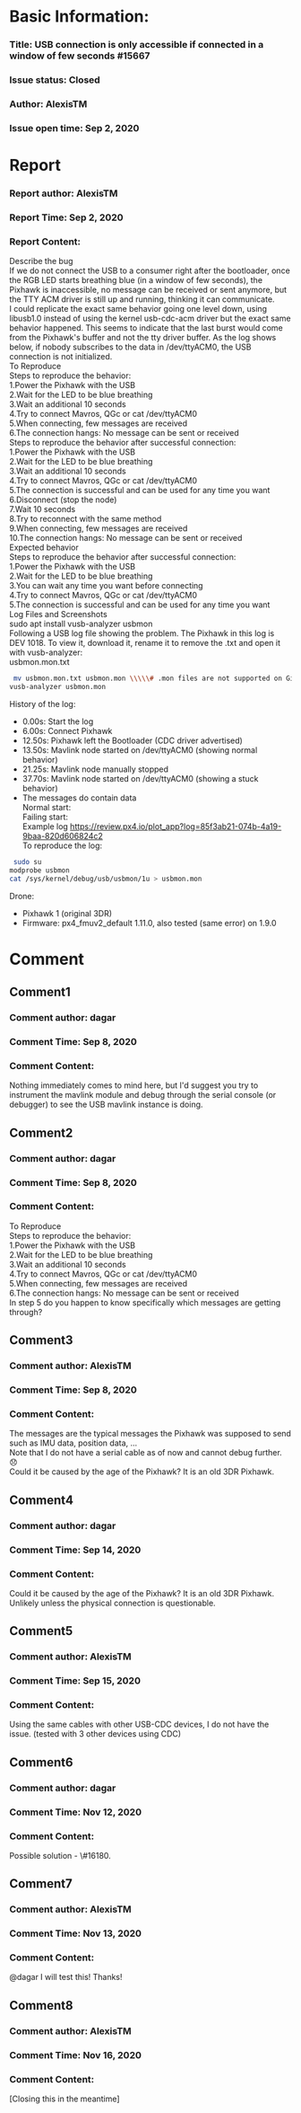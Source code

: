 # Basic Information:
### Title:  USB connection is only accessible if connected in a window of few seconds #15667 
### Issue status: Closed
### Author: AlexisTM
### Issue open time: Sep 2, 2020
# Report
### Report author: AlexisTM
### Report Time: Sep 2, 2020
### Report Content:   
Describe the bug  
If we do not connect the USB to a consumer right after the bootloader, once the RGB LED starts breathing blue (in a window of few seconds), the Pixhawk is inaccessible, no message can be received or sent anymore, but the TTY ACM driver is still up and running, thinking it can communicate.  
I could replicate the exact same behavior going one level down, using libusb1.0 instead of using the kernel usb-cdc-acm driver but the exact same behavior happened. This seems to indicate that the last burst would come from the Pixhawk's buffer and not the tty driver buffer. As the log shows below, if nobody subscribes to the data in /dev/ttyACM0, the USB connection is not initialized.  
To Reproduce    
Steps to reproduce the behavior:  
1.Power the Pixhawk with the USB  
2.Wait for the LED to be blue breathing  
3.Wait an additional 10 seconds  
4.Try to connect Mavros, QGc or cat /dev/ttyACM0  
5.When connecting, few messages are received  
6.The connection hangs: No message can be sent or received  
Steps to reproduce the behavior after successful connection:  
1.Power the Pixhawk with the USB  
2.Wait for the LED to be blue breathing  
3.Wait an additional 10 seconds  
4.Try to connect Mavros, QGc or cat /dev/ttyACM0  
5.The connection is successful and can be used for any time you want  
6.Disconnect (stop the node)  
7.Wait 10 seconds  
8.Try to reconnect with the same method  
9.When connecting, few messages are received  
10.The connection hangs: No message can be sent or received  
Expected behavior  
Steps to reproduce the behavior after successful connection:  
1.Power the Pixhawk with the USB  
2.Wait for the LED to be blue breathing  
3.You can wait any time you want before connecting  
4.Try to connect Mavros, QGc or cat /dev/ttyACM0  
5.The connection is successful and can be used for any time you want  
Log Files and Screenshots  
sudo apt install vusb-analyzer usbmon  
Following a USB log file showing the problem. The Pixhawk in this log is DEV 1018. To view it, download it, rename it to remove the .txt and open it with vusb-analyzer:  
usbmon.mon.txt  
    
```bash     
 mv usbmon.mon.txt usbmon.mon \\\\\# .mon files are not supported on Github      
vusb-analyzer usbmon.mon    
```  
History of the log:  
- 0.00s: Start the log  
- 6.00s: Connect Pixhawk  
- 12.50s: Pixhawk left the Bootloader (CDC driver advertised)  
- 13.50s: Mavlink node started on /dev/ttyACM0 (showing normal behavior)  
- 21.25s: Mavlink node manually stopped  
- 37.70s: Mavlink node started on /dev/ttyACM0 (showing a stuck behavior)    
- The messages do contain data    
Normal start:    
Failing start:    
Example log https://review.px4.io/plot_app?log=85f3ab21-074b-4a19-9baa-820d606824c2  
To reproduce the log:  
    
```bash     
 sudo su      
modprobe usbmon      
cat /sys/kernel/debug/usb/usbmon/1u > usbmon.mon    
```  
Drone:  
- Pixhawk 1 (original 3DR)  
- Firmware: px4_fmuv2_default 1.11.0, also tested (same error) on 1.9.0  

# Comment
## Comment1
### Comment author: dagar
### Comment Time: Sep 8, 2020
### Comment Content:   
Nothing immediately comes to mind here, but I'd suggest you try to instrument the mavlink module and debug through the serial console (or debugger) to see the USB mavlink instance is doing.  

## Comment2
### Comment author: dagar
### Comment Time: Sep 8, 2020
### Comment Content:   
    
To Reproduce      
Steps to reproduce the behavior:    
1.Power the Pixhawk with the USB    
2.Wait for the LED to be blue breathing    
3.Wait an additional 10 seconds    
4.Try to connect Mavros, QGc or cat /dev/ttyACM0    
5.When connecting, few messages are received    
6.The connection hangs: No message can be sent or received    
In step 5 do you happen to know specifically which messages are getting through?  

## Comment3
### Comment author: AlexisTM
### Comment Time: Sep 8, 2020
### Comment Content:   
The messages are the typical messages the Pixhawk was supposed to send such as IMU data, position data, ...  
Note that I do not have a serial cable as of now and cannot debug further. 😞  
Could it be caused by the age of the Pixhawk? It is an old 3DR Pixhawk.  

## Comment4
### Comment author: dagar
### Comment Time: Sep 14, 2020
### Comment Content:   
    
Could it be caused by the age of the Pixhawk? It is an old 3DR Pixhawk.    
Unlikely unless the physical connection is questionable.  

## Comment5
### Comment author: AlexisTM
### Comment Time: Sep 15, 2020
### Comment Content:   
Using the same cables with other USB-CDC devices, I do not have the issue. (tested with 3 other devices using CDC)  

## Comment6
### Comment author: dagar
### Comment Time: Nov 12, 2020
### Comment Content:   
Possible solution - \\\#16180.  

## Comment7
### Comment author: AlexisTM
### Comment Time: Nov 13, 2020
### Comment Content:   
@dagar I will test this! Thanks!  

## Comment8
### Comment author: AlexisTM
### Comment Time: Nov 16, 2020
### Comment Content:   
[Closing this in the meantime]  
